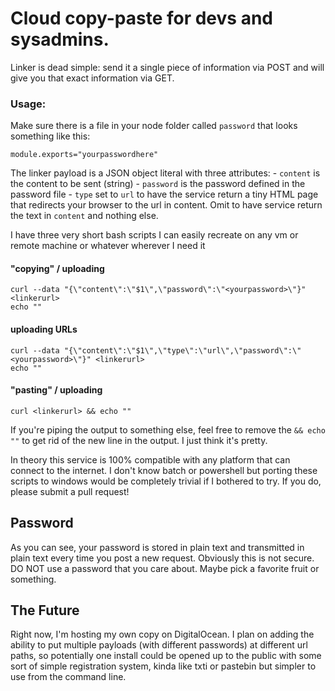 # Cloud copy-paste for devs and sysadmins.

Linker is dead simple: send it a single piece of information via POST and will give you that exact information via GET.

### Usage:

Make sure there is a file in your node folder called `password` that looks something like this:  

    module.exports="yourpasswordhere"

The linker payload is a JSON object literal with three attributes:
    - `content` is the content to be sent (string)
    - `password` is the password defined in the password file
    - `type` set to `url` to have the service return a tiny HTML page that redirects your browser to the url in content. Omit to have service return the text in `content` and nothing else.

I have three very short bash scripts I can easily recreate on any vm or remote machine or whatever wherever I need it

#### "copying" / uploading
    curl --data "{\"content\":\"$1\",\"password\":\"<yourpassword>\"}" <linkerurl>                                                                 
    echo ""

#### uploading URLs 
    curl --data "{\"content\":\"$1\",\"type\":\"url\",\"password\":\"<yourpassword>\"}" <linkerurl>                                                                 
    echo ""
#### "pasting" / uploading
    curl <linkerurl> && echo "" 

If you're piping the output to something else, feel free to remove the `&& echo ""` to get rid of the new line in the output. I just think it's pretty.

In theory this service is 100% compatible with any platform that can connect to the internet. I don't know batch or powershell but porting these scripts to windows would be completely trivial if I bothered to try. If you do, please submit a pull request!

## Password

As you can see, your password is stored in plain text and transmitted in plain text every time you post a new request. Obviously this is not secure. DO NOT use a password that you care about. Maybe pick a favorite fruit or something.

## The Future

Right now, I'm hosting my own copy on DigitalOcean. I plan on adding the ability to put multiple payloads (with different passwords) at different url paths, so potentially one install could be opened up to the public with some sort of simple registration system, kinda like txti or pastebin but simpler to use from the command line.